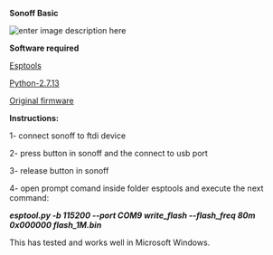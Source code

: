 **Sonoff Basic**

![enter image description here](http://sonoff.itead.cc/images/basicw.jpg)



**Software required**

[Esptools](https://github.com/axon18/sonoff/blob/master/esptool.zip)

[Python-2.7.13](https://github.com/axon18/sonoff/blob/master/python-2.7.13.msi)

[Original firmware](https://github.com/axon18/sonoff/blob/master/flash_1M.bin)

 
  
  
  
**Instructions:**

1- connect sonoff to ftdi device

2- press button in sonoff and the connect to usb port

3- release button in sonoff

4- open prompt comand inside folder esptools and execute the next command:

 ***esptool.py -b 115200 --port COM9 write_flash --flash_freq 80m 0x000000 flash_1M.bin***
 
 
This has tested and works well in Microsoft Windows.
